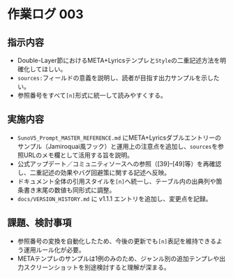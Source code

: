 # 作業ログ 003

## 指示内容
- Double-Layer節におけるMETA+Lyricsテンプレと`Style`の二重記述方法を明確化してほしい。
- `sources:`フィールドの意義を説明し、読者が目指す出力サンプルを示したい。
- 参照番号をすべて`[n]`形式に統一して読みやすくする。

## 実施内容
- `SunoV5_Prompt_MASTER_REFERENCE.md` にMETA+Lyricsダブルエントリーのサンプル（Jamiroquai風フック）と運用上の注意点を追加し、`sources`を参照URLのメモ欄として活用する旨を説明。
- 公式アップデート／コミュニティソースへの参照（[39]–[49]等）を再確認し、二重記述の効果やバグ回避策に関する記述へ反映。
- ドキュメント全体の引用スタイルを`[n]`へ統一し、テーブル内の出典列や箇条書き末尾の数値も同形式に調整。
- `docs/VERSION_HISTORY.md` に v1.1.1 エントリを追加し、変更点を記録。

## 課題、検討事項
- 参照番号の変換を自動化したため、今後の更新でも`[n]`表記を維持できるよう運用ルール化が必要。
- METAテンプレのサンプルは1例のみのため、ジャンル別の追加テンプレや出力スクリーンショットを別途検討すると理解が深まる。
